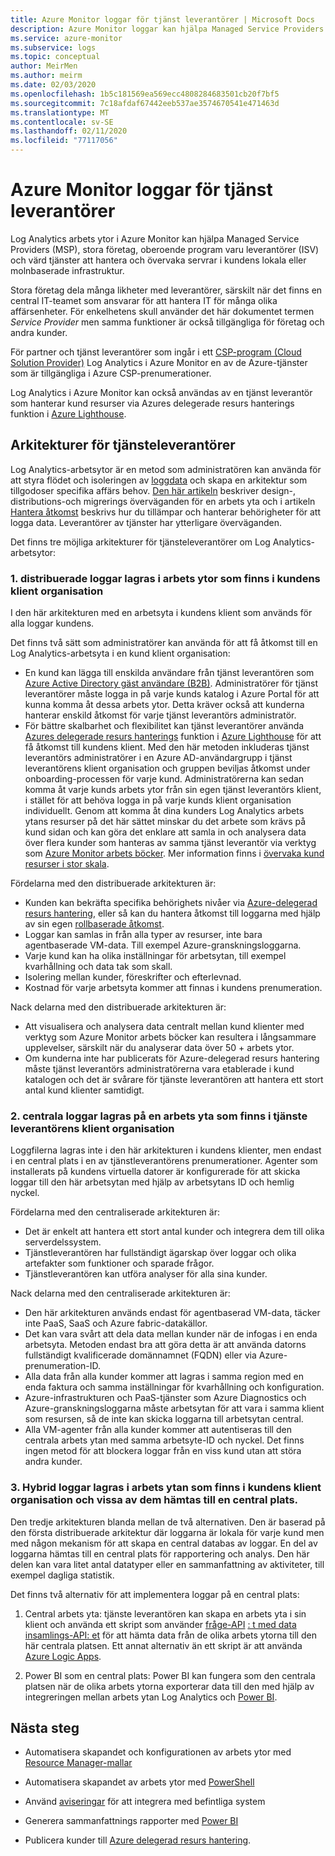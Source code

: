 ```yaml
---
title: Azure Monitor loggar för tjänst leverantörer | Microsoft Docs
description: Azure Monitor loggar kan hjälpa Managed Service Providers (MSP), stora företag, oberoende program varu leverantörer (ISV) och värd leverantörer att hantera och övervaka servrar i kundens lokala eller molnbaserade infrastruktur.
ms.service: azure-monitor
ms.subservice: logs
ms.topic: conceptual
author: MeirMen
ms.author: meirm
ms.date: 02/03/2020
ms.openlocfilehash: 1b5c181569ea569ecc4808284683501cb20f7bf5
ms.sourcegitcommit: 7c18afdaf67442eeb537ae3574670541e471463d
ms.translationtype: MT
ms.contentlocale: sv-SE
ms.lasthandoff: 02/11/2020
ms.locfileid: "77117056"
---
```

# <a name="azure-monitor-logs-for-service-providers"></a>Azure Monitor loggar för tjänst leverantörer

Log Analytics arbets ytor i Azure Monitor kan hjälpa Managed Service Providers (MSP), stora företag, oberoende program varu leverantörer (ISV) och värd tjänster att hantera och övervaka servrar i kundens lokala eller molnbaserade infrastruktur.

Stora företag dela många likheter med leverantörer, särskilt när det finns en central IT-teamet som ansvarar för att hantera IT för många olika affärsenheter. För enkelhetens skull använder det här dokumentet termen *Service Provider* men samma funktioner är också tillgängliga för företag och andra kunder.

För partner och tjänst leverantörer som ingår i ett [CSP-program (Cloud Solution Provider)](https://partner.microsoft.com/Solutions/cloud-reseller-overview) Log Analytics i Azure Monitor en av de Azure-tjänster som är tillgängliga i Azure CSP-prenumerationer.

Log Analytics i Azure Monitor kan också användas av en tjänst leverantör som hanterar kund resurser via Azures delegerade resurs hanterings funktion i [Azure Lighthouse](https://docs.microsoft.com/azure/lighthouse/overview).

## <a name="architectures-for-service-providers"></a>Arkitekturer för tjänsteleverantörer

Log Analytics-arbetsytor är en metod som administratören kan använda för att styra flödet och isoleringen av [loggdata](data-platform-logs.md) och skapa en arkitektur som tillgodoser specifika affärs behov. [Den här artikeln](design-logs-deployment.md) beskriver design-, distributions-och migrerings överväganden för en arbets yta och i artikeln [Hantera åtkomst](manage-access.md) beskrivs hur du tillämpar och hanterar behörigheter för att logga data. Leverantörer av tjänster har ytterligare överväganden.

Det finns tre möjliga arkitekturer för tjänsteleverantörer om Log Analytics-arbetsytor:

### <a name="1-distributed---logs-are-stored-in-workspaces-located-in-the-customers-tenant"></a>1. distribuerade loggar lagras i arbets ytor som finns i kundens klient organisation

I den här arkitekturen med en arbetsyta i kundens klient som används för alla loggar kundens.

Det finns två sätt som administratörer kan använda för att få åtkomst till en Log Analytics-arbetsyta i en kund klient organisation:

- En kund kan lägga till enskilda användare från tjänst leverantören som [Azure Active Directory gäst användare (B2B)](https://docs.microsoft.com/azure/active-directory/b2b/what-is-b2b). Administratörer för tjänst leverantörer måste logga in på varje kunds katalog i Azure Portal för att kunna komma åt dessa arbets ytor. Detta kräver också att kunderna hanterar enskild åtkomst för varje tjänst leverantörs administratör.
- För bättre skalbarhet och flexibilitet kan tjänst leverantörer använda [Azures delegerade resurs hanterings](https://docs.microsoft.com/azure/lighthouse/concepts/azure-delegated-resource-management) funktion i [Azure Lighthouse](https://docs.microsoft.com/azure/lighthouse/overview) för att få åtkomst till kundens klient. Med den här metoden inkluderas tjänst leverantörs administratörer i en Azure AD-användargrupp i tjänst leverantörens klient organisation och gruppen beviljas åtkomst under onboarding-processen för varje kund. Administratörerna kan sedan komma åt varje kunds arbets ytor från sin egen tjänst leverantörs klient, i stället för att behöva logga in på varje kunds klient organisation individuellt. Genom att komma åt dina kunders Log Analytics arbets ytans resurser på det här sättet minskar du det arbete som krävs på kund sidan och kan göra det enklare att samla in och analysera data över flera kunder som hanteras av samma tjänst leverantör via verktyg som [Azure Monitor arbets böcker](https://docs.microsoft.com/azure//azure-monitor/platform/workbooks-overview). Mer information finns i [övervaka kund resurser i stor skala](https://docs.microsoft.com/azure/lighthouse/how-to/monitor-at-scale).

Fördelarna med den distribuerade arkitekturen är:

* Kunden kan bekräfta specifika behörighets nivåer via [Azure-delegerad resurs hantering](https://docs.microsoft.com/azure/lighthouse/concepts/azure-delegated-resource-management), eller så kan du hantera åtkomst till loggarna med hjälp av sin egen [rollbaserade åtkomst](https://docs.microsoft.com/azure/role-based-access-control/overview).
* Loggar kan samlas in från alla typer av resurser, inte bara agentbaserade VM-data. Till exempel Azure-granskningsloggarna.
* Varje kund kan ha olika inställningar för arbetsytan, till exempel kvarhållning och data tak som skall.
* Isolering mellan kunder, föreskrifter och efterlevnad.
* Kostnad för varje arbetsyta kommer att finnas i kundens prenumeration.

Nack delarna med den distribuerade arkitekturen är:

* Att visualisera och analysera data centralt mellan kund klienter med verktyg som Azure Monitor arbets böcker kan resultera i långsammare upplevelser, särskilt när du analyserar data över 50 + arbets ytor.
* Om kunderna inte har publicerats för Azure-delegerad resurs hantering måste tjänst leverantörs administratörerna vara etablerade i kund katalogen och det är svårare för tjänste leverantören att hantera ett stort antal kund klienter samtidigt.

### <a name="2-central---logs-are-stored-in-a-workspace-located-in-the-service-provider-tenant"></a>2. centrala loggar lagras på en arbets yta som finns i tjänste leverantörens klient organisation

Loggfilerna lagras inte i den här arkitekturen i kundens klienter, men endast i en central plats i en av tjänstleverantörens prenumerationer. Agenter som installerats på kundens virtuella datorer är konfigurerade för att skicka loggar till den här arbetsytan med hjälp av arbetsytans ID och hemlig nyckel.

Fördelarna med den centraliserade arkitekturen är:

* Det är enkelt att hantera ett stort antal kunder och integrera dem till olika serverdelssystem.
* Tjänstleverantören har fullständigt ägarskap över loggar och olika artefakter som funktioner och sparade frågor.
* Tjänstleverantören kan utföra analyser för alla sina kunder.

Nack delarna med den centraliserade arkitekturen är:

* Den här arkitekturen används endast för agentbaserad VM-data, täcker inte PaaS, SaaS och Azure fabric-datakällor.
* Det kan vara svårt att dela data mellan kunder när de infogas i en enda arbetsyta. Metoden endast bra att göra detta är att använda datorns fullständigt kvalificerade domännamnet (FQDN) eller via Azure-prenumeration-ID. 
* Alla data från alla kunder kommer att lagras i samma region med en enda faktura och samma inställningar för kvarhållning och konfiguration.
* Azure-infrastrukturen och PaaS-tjänster som Azure Diagnostics och Azure-granskningsloggarna måste arbetsytan för att vara i samma klient som resursen, så de inte kan skicka loggarna till arbetsytan central.
* Alla VM-agenter från alla kunder kommer att autentiseras till den centrala arbets ytan med samma arbetsyte-ID och nyckel. Det finns ingen metod för att blockera loggar från en viss kund utan att störa andra kunder.

### <a name="3-hybrid---logs-are-stored-in-workspace-located-in-the-customers-tenant-and-some-of-them-are-pulled-to-a-central-location"></a>3. Hybrid loggar lagras i arbets ytan som finns i kundens klient organisation och vissa av dem hämtas till en central plats.

Den tredje arkitekturen blanda mellan de två alternativen. Den är baserad på den första distribuerade arkitektur där loggarna är lokala för varje kund men med någon mekanism för att skapa en central databas av loggar. En del av loggarna hämtas till en central plats för rapportering och analys. Den här delen kan vara litet antal datatyper eller en sammanfattning av aktiviteter, till exempel dagliga statistik.

Det finns två alternativ för att implementera loggar på en central plats:

1. Central arbets yta: tjänste leverantören kan skapa en arbets yta i sin klient och använda ett skript som använder [fråge-API](https://dev.loganalytics.io/) [: t med data insamlings-API: et](../../azure-monitor/platform/data-collector-api.md) för att hämta data från de olika arbets ytorna till den här centrala platsen. Ett annat alternativ än ett skript är att använda [Azure Logic Apps](https://docs.microsoft.com/azure/logic-apps/logic-apps-overview).

2. Power BI som en central plats: Power BI kan fungera som den centrala platsen när de olika arbets ytorna exporterar data till den med hjälp av integreringen mellan arbets ytan Log Analytics och [Power BI](../../azure-monitor/platform/powerbi.md). 

## <a name="next-steps"></a>Nästa steg

* Automatisera skapandet och konfigurationen av arbets ytor med [Resource Manager-mallar](template-workspace-configuration.md)

* Automatisera skapandet av arbets ytor med [PowerShell](../../azure-monitor/platform/powershell-workspace-configuration.md) 

* Använd [aviseringar](../../azure-monitor/platform/alerts-overview.md) för att integrera med befintliga system

* Generera sammanfattnings rapporter med [Power BI](../../azure-monitor/platform/powerbi.md)

* Publicera kunder till [Azure delegerad resurs hantering](https://docs.microsoft.com/azure/lighthouse/concepts/azure-delegated-resource-management).
